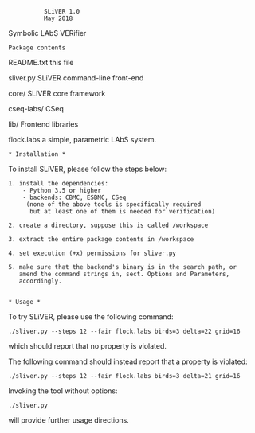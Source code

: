 
              SLiVER 1.0
              May 2018

Symbolic LAbS VERifier

    Package contents 

README.txt        this file

sliver.py         SLiVER command-line front-end

core/             SLiVER core framework

cseq-labs/        CSeq

lib/              Frontend libraries

flock.labs        a simple, parametric LAbS system.


    * Installation *

To install SLiVER, please follow the steps below:

    1. install the dependencies:
        - Python 3.5 or higher
        - backends: CBMC, ESBMC, CSeq
         (none of the above tools is specifically required
          but at least one of them is needed for verification)

    2. create a directory, suppose this is called /workspace

    3. extract the entire package contents in /workspace
    
    4. set execution (+x) permissions for sliver.py

    5. make sure that the backend's binary is in the search path, or
       amend the command strings in, sect. Options and Parameters,
       accordingly.


    * Usage *

To try SLiVER, please use the following command:

    ./sliver.py --steps 12 --fair flock.labs birds=3 delta=22 grid=16

which should report that no property is violated.

The following command should instead report that a property is violated:

    ./sliver.py --steps 12 --fair flock.labs birds=3 delta=21 grid=16

Invoking the tool without options:

    ./sliver.py

will provide further usage directions.
